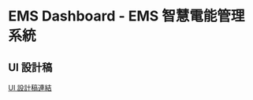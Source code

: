 # EMS Dashboard - EMS 智慧電能管理系統

## UI 設計稿

[UI 設計稿連結](https://www.figma.com/design/JFyl1TZjDWnOH52p7Zzq7c/EMS?node-id=7-2&t=iDNUJKndgT9KEvji-1)
